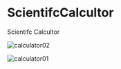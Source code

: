 # ScientifcCalcultor
Scientifc Calcultor


![calculator02](https://user-images.githubusercontent.com/61373662/125150457-884eb600-e15d-11eb-827b-7b45fb63c93c.gif)







![calculator01](https://user-images.githubusercontent.com/61373662/125150440-6bb27e00-e15d-11eb-82ea-48d42c65bd6a.gif)
